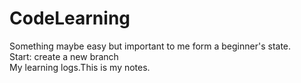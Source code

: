 # CodeLearning
Something maybe easy but important to me form a beginner's state.
</br>
Start: create a new branch
</br>
My learning logs.This is my notes.
